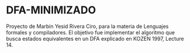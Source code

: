 # DFA-MINIMIZADO
Proyecto de Marbin Yesid Rivera Ciro, para la materia de Lenguajes formales y compiladores. El objetivo fue implementar el algoritmo que busca estados equivalentes en un DFA explicado en KOZEN 1997, Lecture 14.
